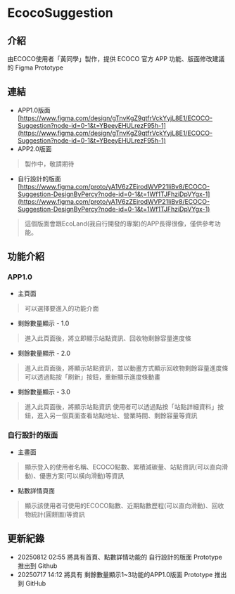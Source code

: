 # EcocoSuggestion
## 介紹
由ECOCO使用者「黃同學」製作，提供 ECOCO 官方 APP 功能、版面修改建議的 Figma Prototype
## 連結
- APP1.0版面
[https://www.figma.com/design/gTnvKgZ9qtfrVckYyjL8E1/ECOCO-Suggestion?node-id=0-1&t=YBeeyEHULrezF95h-1](https://www.figma.com/design/gTnvKgZ9qtfrVckYyjL8E1/ECOCO-Suggestion?node-id=0-1&t=YBeeyEHULrezF95h-1)
- APP2.0版面
> 製作中，敬請期待
- 自行設計的版面
[https://www.figma.com/proto/yA1V6zZEjrodWVP21liBv8/ECOCO-Suggestion-DesignByPercy?node-id=0-1&t=1Wf1TJFhziDpVYgx-1](https://www.figma.com/proto/yA1V6zZEjrodWVP21liBv8/ECOCO-Suggestion-DesignByPercy?node-id=0-1&t=1Wf1TJFhziDpVYgx-1)
> 這個版面會跟EcoLand(我自行開發的專案)的APP長得很像，僅供參考功能。
## 功能介紹
### APP1.0
- 主頁面
> 可以選擇要進入的功能介面
- 剩餘數量顯示 - 1.0
> 進入此頁面後，將立即顯示站點資訊、回收物剩餘容量進度條
- 剩餘數量顯示 - 2.0
> 進入此頁面後，將顯示站點資訊，並以動畫方式顯示回收物剩餘容量進度條
> 可以透過點按「刷新」按鈕，重新顯示進度條動畫
- 剩餘數量顯示 - 3.0
> 進入此頁面後，將顯示站點資訊
> 使用者可以透過點按「站點詳細資料」按鈕，進入另一個頁面查看站點地址、營業時間、剩餘容量等資訊
### 自行設計的版面
- 主畫面
> 顯示登入的使用者名稱、ECOCO點數、累積減碳量、站點資訊(可以直向滑動)、優惠方案(可以橫向滑動)等資訊
- 點數詳情頁面
> 顯示該使用者可使用的ECOCO點數、近期點數歷程(可以直向滑動)、回收物統計(圓餅圖)等資訊
## 更新紀錄
- 20250812 02:55 將具有首頁、點數詳情功能的 自行設計的版面 Prototype 推出到 Github
- 20250717 14:12 將具有 剩餘數量顯示1~3功能的APP1.0版面 Prototype 推出到 GitHub
